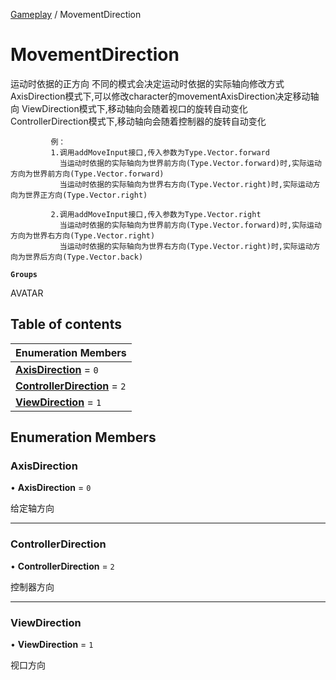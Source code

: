 [Gameplay](../modules/Gameplay.Gameplay.md) / MovementDirection

# MovementDirection <Badge type="tip" text="Enumeration" /> <Score text="MovementDirection" />

运动时依据的正方向
             不同的模式会决定运动时依据的实际轴向修改方式
             AxisDirection模式下,可以修改character的movementAxisDirection决定移动轴向
             ViewDirection模式下,移动轴向会随着视口的旋转自动变化
             ControllerDirection模式下,移动轴向会随着控制器的旋转自动变化

             例：
             1.调用addMoveInput接口,传入参数为Type.Vector.forward
               当运动时依据的实际轴向为世界前方向(Type.Vector.forward)时,实际运动方向为世界前方向(Type.Vector.forward)
               当运动时依据的实际轴向为世界右方向(Type.Vector.right)时,实际运动方向为世界正方向(Type.Vector.right)

             2.调用addMoveInput接口,传入参数为Type.Vector.right
               当运动时依据的实际轴向为世界前方向(Type.Vector.forward)时,实际运动方向为世界右方向(Type.Vector.right)
               当运动时依据的实际轴向为世界右方向(Type.Vector.right)时,实际运动方向为世界后方向(Type.Vector.back)

**`Groups`**

AVATAR

## Table of contents

| Enumeration Members |
| :-----|
| **[AxisDirection](Gameplay.MovementDirection.md#axisdirection)** = ``0`` <br> |
| **[ControllerDirection](Gameplay.MovementDirection.md#controllerdirection)** = ``2`` <br> |
| **[ViewDirection](Gameplay.MovementDirection.md#viewdirection)** = ``1`` <br> |

## Enumeration Members

### AxisDirection <Score text="AxisDirection" /> 

• **AxisDirection** = ``0``

给定轴方向

___

### ControllerDirection <Score text="ControllerDirection" /> 

• **ControllerDirection** = ``2``

控制器方向

___

### ViewDirection <Score text="ViewDirection" /> 

• **ViewDirection** = ``1``

视口方向
